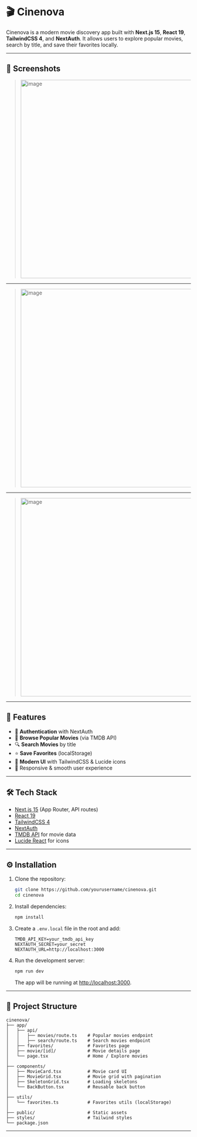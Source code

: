 # 🎬 Cinenova

Cinenova is a modern movie discovery app built with **Next.js 15**, **React 19**, **TailwindCSS 4**, and **NextAuth**. It allows users to explore popular movies, search by title, and save their favorites locally.

---
## 📸 Screenshots

> <img width="960" height="540" alt="image" src="https://github.com/user-attachments/assets/9b8e8bc7-88d7-4701-9498-139afb62e271" />
---
> <img width="960" height="540" alt="image" src="https://github.com/user-attachments/assets/3a598ffd-c4cc-49c7-a839-bc50d67bb35a" />
---
> <img width="960" height="540" alt="image" src="https://github.com/user-attachments/assets/55e925cf-f6c4-45b8-a6be-40bdd2b73c32" />




---

## 🚀 Features

- 🔑 **Authentication** with NextAuth  
- 🎥 **Browse Popular Movies** (via TMDB API)  
- 🔍 **Search Movies** by title  
- ⭐ **Save Favorites** (localStorage)  
- 🎨 **Modern UI** with TailwindCSS & Lucide icons  
- 📱 Responsive & smooth user experience  

---

## 🛠️ Tech Stack

- [Next.js 15](https://nextjs.org/) (App Router, API routes)  
- [React 19](https://react.dev/)  
- [TailwindCSS 4](https://tailwindcss.com/)  
- [NextAuth](https://next-auth.js.org/)  
- [TMDB API](https://developer.themoviedb.org/docs) for movie data  
- [Lucide React](https://lucide.dev/) for icons  

---

## ⚙️ Installation

1. Clone the repository:

   ```bash
   git clone https://github.com/yourusername/cinenova.git
   cd cinenova
   ```

2. Install dependencies:

   ```bash
   npm install
   ```

3. Create a `.env.local` file in the root and add:

   ```env
   TMDB_API_KEY=your_tmdb_api_key
   NEXTAUTH_SECRET=your_secret
   NEXTAUTH_URL=http://localhost:3000
   ```

4. Run the development server:

   ```bash
   npm run dev
   ```

   The app will be running at [http://localhost:3000](http://localhost:3000).

---

## 📂 Project Structure

```
cinenova/
├── app/
│   ├── api/
│   │   ├── movies/route.ts    # Popular movies endpoint
│   │   ├── search/route.ts    # Search movies endpoint
│   ├── favorites/             # Favorites page
│   ├── movie/[id]/            # Movie details page
│   └── page.tsx               # Home / Explore movies
│
├── components/
│   ├── MovieCard.tsx          # Movie card UI
│   ├── MovieGrid.tsx          # Movie grid with pagination
│   ├── SkeletonGrid.tsx       # Loading skeletons
│   └── BackButton.tsx         # Reusable back button
│
├── utils/
│   └── favorites.ts           # Favorites utils (localStorage)
│
├── public/                    # Static assets
├── styles/                    # Tailwind styles
└── package.json
```

---




